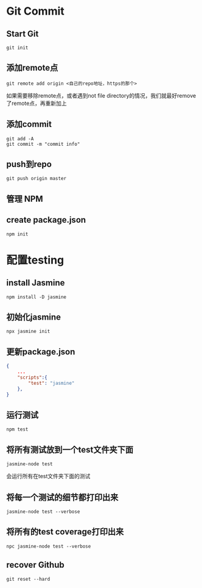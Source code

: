  # Git Commit

 ## Start Git
 ```
 git init
 ```

 ##  添加remote点

```
git remote add origin <自己的repo地址，https的那个>
```

如果需要移除remote点，或者遇到not file directory的情况，我们就最好remove了remote点，再重新加上

 ## 添加commit

 ```
 git add -A
 git commit -m "commit info" 
 ```


## push到repo
```
git push origin master
```

## 管理 NPM
## create package.json

```
npm init
```

# 配置testing

## install Jasmine

 ``` 
 npm install -D jasmine
 ```

## 初始化jasmine
```
npx jasmine init
```

## 更新package.json

```json
{
    ...
    "scripts":{
        "test": "jasmine"
    },
}
```

## 运行测试

```
npm test
```

## 将所有测试放到一个test文件夹下面
```
jasmine-node test
```
会运行所有在test文件夹下面的测试

## 将每一个测试的细节都打印出来

```
jasmine-node test --verbose 
```

## 将所有的test coverage打印出来

```
npc jasmine-node test --verbose
```

## recover Github
```
git reset --hard
```